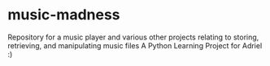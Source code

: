 # music-madness
Repository for a music player and various other projects relating to storing, retrieving, and manipulating music files
A Python Learning Project for Adriel :)
